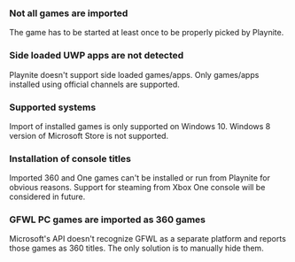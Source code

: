 ### Not all games are imported

The game has to be started at least once to be properly picked by Playnite.

### Side loaded UWP apps are not detected

Playnite doesn't support side loaded games/apps. Only games/apps installed using official channels are supported.

### Supported systems

Import of installed games is only supported on Windows 10. Windows 8 version of Microsoft Store is not supported.

### Installation of console titles

Imported 360 and One games can't be installed or run from Playnite for obvious reasons. Support for steaming from Xbox One console will be considered in future.

### GFWL PC games are imported as 360 games

Microsoft's API doesn't recognize GFWL as a separate platform and reports those games as 360 titles. The only solution is to manually hide them.